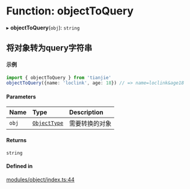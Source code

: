 # Function: objectToQuery

▸ **objectToQuery**(`obj`): `string`

## 将对象转为query字符串
 #### 示例
 ``` ts
import { objectToQuery } from 'tianjie'
objectToQuery({name: 'loclink', age: 18}) // => name=loclink&age18
```

#### Parameters

| Name | Type | Description |
| :------ | :------ | :------ |
| `obj` | [`ObjectType`](../types/ObjectType.md) | 需要转换的对象 |

#### Returns

`string`

#### Defined in

[modules/object/index.ts:44](https://github.com/loclink/tianjie/blob/d917073/src/modules/object/index.ts#L44)
